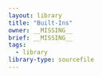 ```yaml
---
layout: library
title: "Built-Ins"
owner: __MISSING__
brief: __MISSING__
tags:
  - library
library-type: sourcefile
---
```


